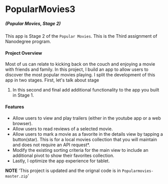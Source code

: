# PopularMovies3 
##### (Popular Movies, Stage 2)


This app is Stage 2 of the `Popular Movies`. This is the Third assignment of Nanodegree program. 

#### Project Overview

Most of us can relate to kicking back on the couch and enjoying a movie with friends and family. In this project, I build an app to allow users to discover the most popular movies playing. I split the development of this app in two stages. First, let's talk about stage
 1. In this second and final add additional functionality to the app you built in Stage 1.
 
#### Features 
- Allow users to view and play trailers (either in the youtube app or a web browser).
- Allow users to read reviews of a selected movie.
- Allow users to mark a movie as a favorite in the details view by tapping a button(star). This is for a local movies collection that you will maintain and does not require an API request*.
- Modify the existing sorting criteria for the main view to include an additional pivot to show their favorites collection.
- Lastly, I optimize the app experience for tablet.

**NOTE** 'This project is updated and the orignal code is in `Popularmovies-master.zip`'

